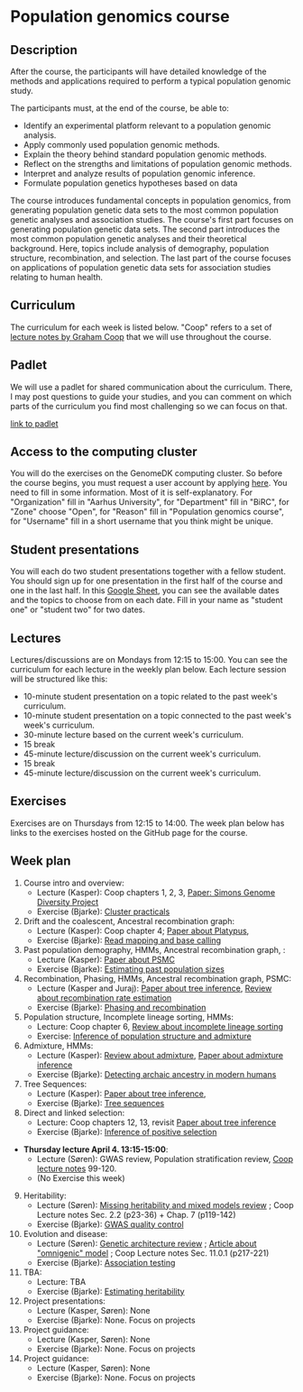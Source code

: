 # Population genomics course

## Description
After the course, the participants will have detailed knowledge of the methods and applications required to perform a typical population genomic study.

The participants must, at the end of the course, be able to:

* Identify an experimental platform relevant to a population genomic analysis.
* Apply commonly used population genomic methods.
* Explain the theory behind standard population genomic methods.
* Reflect on the strengths and limitations of population genomic methods.
* Interpret and analyze results of population genomic inference.
* Formulate population genetics hypotheses based on data

The course introduces fundamental concepts in population genomics, from generating population genetic data sets to the most common population genetic analyses and association studies. The course's first part focuses on generating population genetic data sets. The second part introduces the most common population genetic analyses and their theoretical background. Here, topics include analysis of demography, population structure, recombination, and selection. The last part of the course focuses on applications of population genetic data sets for association studies relating to human health.

## Curriculum
The curriculum for each week is listed below. "Coop" refers to a set of [lecture notes by Graham Coop](https://github.com/cooplab/popgen-notes/releases/download/v1.2/minicoop.pdf) that we will use throughout the course.

## Padlet
We will use a padlet for shared communication about the curriculum. There, I may post questions to guide your studies, and you can comment on which parts of the curriculum you find most challenging so we can focus on that.

[link to padlet](https://padlet.com/kaspermunch/population-genomics-2024-404m16k90hk54n97)

## Access to the computing cluster
You will do the exercises on the GenomeDK computing cluster. So before the course begins, you must request a user account by applying [here](https://console.genome.au.dk/user-requests/create/). You need to fill in some information. Most of it is self-explanatory. For "Organization" fill in "Aarhus University", for "Department" fill in "BiRC", for "Zone" choose "Open", for "Reason" fill in "Population genomics course", for "Username" fill in a short username that you think might be unique.

## Student presentations
You will each do two student presentations together with a fellow student. You should sign up for one presentation in the first half of the course and one in the last half. In this [Google Sheet](https://docs.google.com/spreadsheets/d/1XuTLhy8Kx14y9XGm_fK9hz6CqvQy79-Mh8IONdPs_PE/edit?usp=sharing), you can see the available dates and the topics to choose from on each date. Fill in your name as "student one" or "student two" for two dates.

## Lectures
Lectures/discussions are on Mondays from 12:15 to 15:00. You can see the curriculum for each lecture in the weekly plan below. Each lecture session will be structured like this:
* 10-minute student presentation on a topic related to the past week's curriculum.
* 10-minute student presentation on a topic connected to the past week's week's curriculum.
* 30-minute lecture based on the current week's curriculum.
* 15 break
* 45-minute lecture/discussion on the current week's curriculum.
* 15 break
* 45-minute lecture/discussion on the current week's curriculum.



## Exercises
Exercises are on Thursdays from 12:15 to 14:00. The week plan below has links to the exercises hosted on the GitHub page for the course.

## Week plan    

<!-- SEE 2025 PLAN BELOW!  -->

1. Course intro and overview:  
   - Lecture (Kasper): Coop chapters 1, 2, 3, [Paper: Simons Genome Diversity Project](https://www.nature.com/articles/nature18964)
    - Exercise (Bjarke): [Cluster practicals](https://github.com/kaspermunch/PopulationGenomicsCourse/tree/master/Exercises/cluster_practicals)
2. Drift and the coalescent, Ancestral recombination graph: 
    - Lecture (Kasper): Coop chapter 4; [Paper about Platypus](https://www.nature.com/articles/ng.3036),
    - Exercise (Bjarke): [Read mapping and base calling](https://github.com/kaspermunch/PopulationGenomicsCourse/tree/master/Exercises/mapping_and_calling)
3. Past population demography, HMMs, Ancestral recombination graph, :
    - Lecture (Kasper):  [Paper about PSMC](https://www.nature.com/articles/nature10231)
    - Exercise (Bjarke): [Estimating past population sizes](https://github.com/kaspermunch/PopulationGenomicsCourse/tree/master/Exercises/demography)
4. Recombination, Phasing, HMMs, Ancestral recombination graph, PSMC: 
    - Lecture (Kasper and Juraj): [Paper about tree inference](https://www.nature.com/articles/s41588-019-0484-x), [Review about recombination rate estimation](https://www.nature.com/articles/s41576-020-0240-1)
    - Exercise (Bjarke): [Phasing and recombination](https://github.com/kaspermunch/PopulationGenomicsCourse/tree/master/Exercises/phasing)
5. Population structure, Incomplete lineage sorting, HMMs: 
    - Lecture: Coop chapter 6, [Review about incomplete lineage sorting](https://doi.org/10.1146/annurev-genet-120213-092532)
    - Exercise: [Inference of population structure and admixture](https://github.com/kaspermunch/PopulationGenomicsCourse/tree/master/Exercises/population_structure)
6. Admixture, HMMs: 
   - Lecture (Kasper): [Review about admixture](https://journals.plos.org/plosgenetics/article?id=10.1371/journal.pgen.1007349), [Paper about admixture inference](https://journals.plos.org/plosgenetics/article?id=10.1371/journal.pgen.1007641)
   - Exercise (Bjarke): [Detecting archaic ancestry in modern humans](https://github.com/kaspermunch/PopulationGenomicsCourse/tree/master/Exercises/admixture)
7. Tree Sequences:
    - Lecture (Kasper): [Paper about tree inference](https://www.nature.com/articles/s41588-019-0484-x),
    - Exercise (Bjarke): [Tree sequences](https://github.com/kaspermunch/PopulationGenomicsCourse/tree/master/Exercises/tree_sequences)
8. Direct and linked selection: 
    - Lecture: Coop chapters 12, 13, revisit [Paper about tree inference](https://www.nature.com/articles/s41588-019-0484-x)
    - Exercise (Bjarke): [Inference of positive selection](https://github.com/kaspermunch/PopulationGenomicsCourse/tree/master/Exercises/selection)
  

<ul>
<li><b>Thursday lecture April 4. 13:15-15:00</b>:
<ul dir="auto">
<li dir="auto">Lecture&nbsp;(Søren): GWAS review, Population stratification review,&nbsp;<a data-href="https://github.com/cooplab/popgen-notes/releases/download/v1.2/release_popgen_notes.pdf" href="https://github.com/cooplab/popgen-notes/releases/download/v1.2/release_popgen_notes.pdf">Coop lecture notes</a>&nbsp;99-120.</li>
<li>(No Exercise this week)</li>
</ul>
</li>
</ul>

9. Heritability: 
    - Lecture (Søren): [Missing heritability and mixed models review]() ; Coop Lecture notes Sec. 2.2 (p23-36) + Chap. 7 (p119-142)  
    - Exercise (Bjarke): [GWAS quality control](https://github.com/kaspermunch/PopulationGenomicsCourse/tree/master/Exercises/GWAS_QC)
10. Evolution and disease: 
    - Lecture (Søren): [Genetic architecture review]() ; [Article about "omnigenic" model]() ; Coop Lecture notes Sec. 11.0.1 (p217-221)
    - Exercise (Bjarke): [Association testing](https://github.com/kaspermunch/PopulationGenomicsCourse/tree/master/Exercises/GWAS_association)
11. TBA: 
    - Lecture: TBA    
    - Exercise (Bjarke): [Estimating heritability](https://github.com/kaspermunch/PopulationGenomicsCourse/tree/master/Exercises/heritability)
12.  Project presentations: 
     - Lecture (Kasper, Søren): None
     - Exercise (Bjarke):  None. Focus on projects
13.  Project guidance:   
     - Lecture (Kasper, Søren): None
     - Exercise (Bjarke):  None. Focus on projects
14. Project guidance:   
    - Lecture (Kasper, Søren): None
    - Exercise (Bjarke):  None. Focus on projects

<!-- 
1. Course intro, propagation of genes, coalescent:  
   - Lecture (Kasper): Coop chapters 1, 2, 3, [Paper: Simons Genome Diversity Project](https://www.nature.com/articles/nature18964)
    - Exercise (Bjarke): [Cluster practicals](https://github.com/kaspermunch/PopulationGenomicsCourse/tree/master/Exercises/cluster_practicals)
2.  Drift and the coalescent: 
    - Lecture (Kasper): Coop chapter 4; [Paper about Platypus](https://www.nature.com/articles/ng.3036),
    - Exercise (Bjarke): [Read mapping and base calling](https://github.com/kaspermunch/PopulationGenomicsCourse/tree/master/Exercises/mapping_and_calling)
3.  Recombination, Phasing, Ancestral recombination graph:
    - Lecture (Kasper): [Review about recombination rate estimation](https://www.nature.com/articles/s41576-020-0240-1), [SMC paper]()
    - Exercise (Bjarke): [Phasing](https://github.com/kaspermunch/PopulationGenomicsCourse/tree/master/Exercises/phasing)
4.  HMMs, Past population demography, PSMC: 
    - Lecture (Kasper): [Paper about PSMC](https://www.nature.com/articles/nature10231)
    - Exercise (Bjarke): [Estimating past population sizes](https://github.com/kaspermunch/PopulationGenomicsCourse/tree/master/Exercises/demography)
5.  Population structure, Incomplete lineage sorting, HMMs: 
    - Lecture: Coop chapter 6, [Review about incomplete lineage sorting](https://doi.org/10.1146/annurev-genet-120213-092532)
    - Exercise: [Inference of population structure and admixture](https://github.com/kaspermunch/PopulationGenomicsCourse/tree/master/Exercises/population_structure)
6.  Admixture, HMMs: 
   - Lecture (Kasper): [Review about admixture](https://journals.plos.org/plosgenetics/article?id=10.1371/journal.pgen.1007349), [Paper about admixture inference](https://journals.plos.org/plosgenetics/article?id=10.1371/journal.pgen.1007641)
   - Exercise (Bjarke): [Detecting archaic ancestry in modern humans](https://github.com/kaspermunch/PopulationGenomicsCourse/tree/master/Exercises/admixture)
7.  Tree Sequences:
    - Lecture (Kasper): [Paper about tree inference](https://www.nature.com/articles/s41588-019-0484-x),
    - Exercise (Bjarke): [Tree sequences](https://github.com/kaspermunch/PopulationGenomicsCourse/tree/master/Exercises/tree_sequences)
8.  Direct and linked selection: 
    - Lecture: Coop chapters 12, 13, revisit [Paper about tree inference](https://www.nature.com/articles/s41588-019-0484-x)
    - Exercise (Bjarke): [Inference of positive selection](https://github.com/kaspermunch/PopulationGenomicsCourse/tree/master/Exercises/selection)
9.  Genome-wide association study (GWAS): 
    - Lecture (Søren): GWAS review, Population stratification review, [Coop lecture notes](https://github.com/cooplab/popgen-notes/releases/download/v1.2/release_popgen_notes.pdf) 99-120
    - Exercise (Bjarke): [GWAS quality control](https://github.com/kaspermunch/PopulationGenomicsCourse/tree/master/Exercises/GWAS_QC)
11. Heritability: 
    - Lecture (Søren): [Missing heritability and mixed models review]() ; Coop Lecture notes Sec. 2.2 (p23-36) + Chap. 7 (p119-142)     
    - Exercise (Bjarke): [Association testing](https://github.com/kaspermunch/PopulationGenomicsCourse/tree/master/Exercises/GWAS_association)
12.  Evolution and disease: 
    - Lecture (Søren): [Genetic architecture review]() ; [Article about "omnigenic" model]() ; Coop Lecture notes Sec. 11.0.1 (p217-221)    
    - Exercise (Bjarke): [Estimating heritability](https://github.com/kaspermunch/PopulationGenomicsCourse/tree/master/Exercises/heritability)
13.  Project presentations: 
     - Lecture (Kasper, Søren): None
     - Exercise (Bjarke):  None. Focus on projects
14.  Project guidance:   
     - Lecture (Kasper, Søren): None
     - Exercise (Bjarke):  None. Focus on projects
15. Project guidance:   
    - Lecture (Kasper, Søren): None
    - Exercise (Bjarke):  None. Focus on projects
  -->

